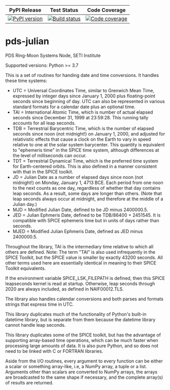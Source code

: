 | PyPI Release | Test Status | Code Coverage |
| ------------ | ----------- | ------------- |
| [![PyPI version](https://badge.fury.io/py/julian.svg)](https://badge.fury.io/py/julian) | [![Build status](https://img.shields.io/github/actions/workflow/status/SETI/pds-julian/run-tests.yml?branch=master)](https://github.com/SETI/pds-julian/actions) | [![Code coverage](https://img.shields.io/codecov/c/github/SETI/pds-julian/main?logo=codecov)](https://codecov.io/gh/SETI/pds-julian) |

# pds-julian

PDS Ring-Moon Systems Node, SETI Institute

Supported versions: Python >= 3.7

This is a set of routines for handing date and time conversions. It handles
these time systems:

- UTC = Universal Coordinates Time, similar to Grenwich Mean Time, expressed
        by integer days since January 1, 2000 plus floating-point seconds
        since beginning of day. UTC can also be represented in various
        standard formats for a calendar date plus an optional time.
- TAI = International Atomic Time, which is number of actual elapsed seconds
        since December 31, 1999 at 23:59:28. This running tally accounts for
        all leap seconds.
- TDB = Terrestrial Barycentric Time, which is the number of elapsed seconds
        since noon (not midnight!) on January 1, 2000, and adjusted for
        relativistic effects that cause a clock on the Earth to vary in speed
        relative to one at the solar system barycenter. This quantity is
        equivalent to "ephemeris time" in the SPICE time system, although
        differences at the level of milliseconds can occur.
- TDT = Terrestrial Dynamical Time, which is the preferred time system for
        Earth-centered orbits. This is also defined in a manner consistent
        with that in the SPICE toolkit.
- JD  = Julian Date as a number of elapsed days since noon (not midnight!) on
        Monday, January 1, 4713 BCE. Each period from one noon to the next
        counts as one day, regardless of whether that day contains leap
        seconds. As a result, some days are longer than others. (Note that
        leap seconds always occur at midnight, and therefore at the middle of
        a Julian day.)
- MJD = Modified Julian Date, defined to be JD minus 2400000.5.
- JED = Julian Ephmeris Date, defined to be TDB/86400 + 2451545. It is
        compatible with SPICE ephemeris time but in units of days rather than
        seconds.
- MJED = Modified Julian Ephmeris Date, defined as JED minus 2400000.5.

Throughout the library, TAI is the intermediary time relative to which all
others are defined. Note: The term "TAI" is also used infrequently in the
SPICE Toolkit, but the SPICE value is smaller by exactly 43200 seconds. All
other terms used here are essentially identical in meaning to their SPICE
Toolkit equivalents.

If the environment variable SPICE_LSK_FILEPATH is defined, then this SPICE
leapseconds kernel is read at startup. Otherwise, leap seconds through 2020
are always included, as defined in NAIF00012.TLS.

The library also handles calendar conversions and both parses and formats
strings that express time in UTC.

This library duplicates much of the functionality of Python's built-in
datetime library, but is separate from them because the datetime library
cannot handle leap seconds.

This library duplicates some of the SPICE toolkit, but has the advantage of
supporting array-based time operations, which can be much faster when
processing large amounts of data. It is also pure Python, and so does not
need to be linked with C or FORTRAN libraries.

Aside from the I/O routines, every argument to every function can be either
a scalar or something array-like, i.e, a NumPy array, a tuple or a list.
Arguments other than scalars are converted to NumPy arrays, the arrays are
broadcasted to the same shape if necessary, and the complete array(s) of
results are returned.
